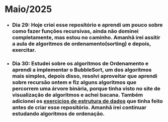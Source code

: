 # Maio/2025
- ### Dia 29: Hoje criei esse repositório e aprendi um pouco sobre como fazer funções recursivas, ainda não dominei completamente, mas estou no caminho. Amanhã irei assitir a aula de algoritmos de ordenamento(sorting) e depois, exercitar.
- ### Dia 30: Estudei sobre os algoritmos de Ordenamento e aprendi a implementar o BubbleSort, um dos algoritmos mais simples, depois disso, resolvi aproveitar que aprendi sobre recursão ontem e fiz alguns algoritmos que percorrem uma árvore binária, porque tinha visto no site de visualização de algoritmos e achei bacana. Também adicionei os [exercicios de estrutura de dados](https://github.com/pedrosant37/estudos/tree/main/Exercicios%20Estrutura%20de%20dados%20e%20Algoritmos) que tinha feito antes de criar esse repositório. Amanhã irei continuar estudando algoritmos de ordenação.

